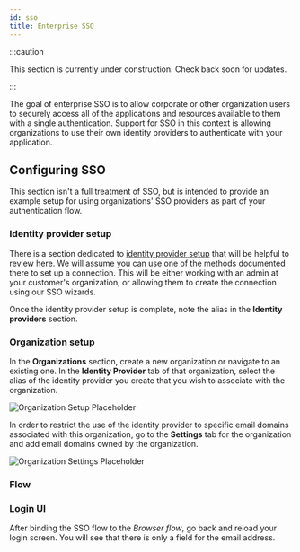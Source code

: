 ```yaml
---
id: sso
title: Enterprise SSO
---
```


:::caution

This section is currently under construction. Check back soon for updates.

:::

The goal of enterprise SSO is to allow corporate or other organization users to securely access all of the applications and resources available to them with a single authentication. Support for SSO in this context is allowing organizations to use their own identity providers to authenticate with your application.

## Configuring SSO

This section isn't a full treatment of SSO, but is intended to provide an example setup for using organizations' SSO providers as part of your authentication flow.

### Identity provider setup

There is a section dedicated to [identity provider setup](/docs/sso/setup) that will be helpful to review here. We will assume you can use one of the methods documented there to set up a connection. This will be either working with an admin at your customer's organization, or allowing them to create the connection using our SSO wizards.

Once the identity provider setup is complete, note the alias in the **Identity providers** section.

### Organization setup

In the **Organizations** section, create a new organization or navigate to an existing one. In the **Identity Provider** tab of that organization, select the alias of the identity provider you create that you wish to associate with the organization.

![Organization Setup Placeholder](/docs/placeholder.png)

In order to restrict the use of the identity provider to specific email domains associated with this organization, go to the **Settings** tab for the organization and add email domains owned by the organization.

![Organization Settings Placeholder](/docs/placeholder.png)

### Flow

### Login UI

After binding the SSO flow to the _Browser flow_, go back and reload your login screen. You will see that there is only a field for the email address.
